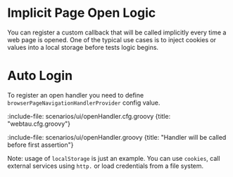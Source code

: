 # Implicit Page Open Logic

You can register a custom callback that will be called implicitly every time a web page is opened. 
One of the typical use cases is to inject cookies or values into a local storage before tests logic begins. 
 
# Auto Login

To register an open handler you need to define `browserPageNavigationHandlerProvider` config value.

:include-file: scenarios/ui/openHandler.cfg.groovy {title: "webtau.cfg.groovy"}
 
:include-file: scenarios/ui/openHandler.groovy {title: "Handler will be called before first assertion"}

Note: usage of `localStorage` is just an example. You can use `cookies`, call external services using `http.` or load
credentials from a file system. 
